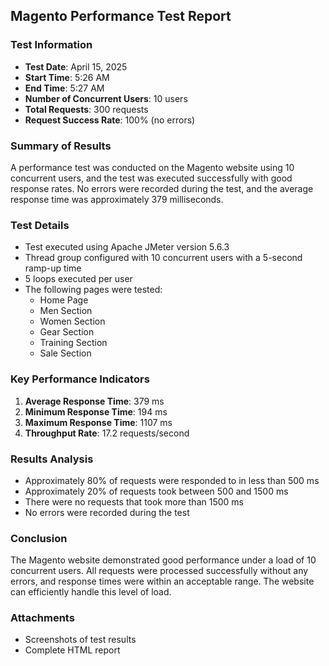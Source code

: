 ## Magento Performance Test Report

### Test Information
- **Test Date**: April 15, 2025
- **Start Time**: 5:26 AM
- **End Time**: 5:27 AM
- **Number of Concurrent Users**: 10 users
- **Total Requests**: 300 requests
- **Request Success Rate**: 100% (no errors)

### Summary of Results
A performance test was conducted on the Magento website using 10 concurrent users, and the test was executed successfully with good response rates. No errors were recorded during the test, and the average response time was approximately 379 milliseconds.

### Test Details
- Test executed using Apache JMeter version 5.6.3
- Thread group configured with 10 concurrent users with a 5-second ramp-up time
- 5 loops executed per user
- The following pages were tested:
  - Home Page
  - Men Section
  - Women Section
  - Gear Section
  - Training Section
  - Sale Section

### Key Performance Indicators
1. **Average Response Time**: 379 ms
2. **Minimum Response Time**: 194 ms
3. **Maximum Response Time**: 1107 ms
4. **Throughput Rate**: 17.2 requests/second

### Results Analysis
- Approximately 80% of requests were responded to in less than 500 ms
- Approximately 20% of requests took between 500 and 1500 ms
- There were no requests that took more than 1500 ms
- No errors were recorded during the test

### Conclusion
The Magento website demonstrated good performance under a load of 10 concurrent users. All requests were processed successfully without any errors, and response times were within an acceptable range. The website can efficiently handle this level of load.

### Attachments
- Screenshots of test results
- Complete HTML report
